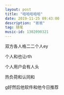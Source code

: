 ```yaml
---
layout: post
title: "哈哈哈哈哈"
date: 2019-11-25 09:43:00 
description: "爸爸"
tag: 随笔
music-id: 1302090321
---
```

双方各人格二二个人ey



个人和也让rth




个人用户会有人头




热负荷和认同和




g好然后他软件和他今日推荐
